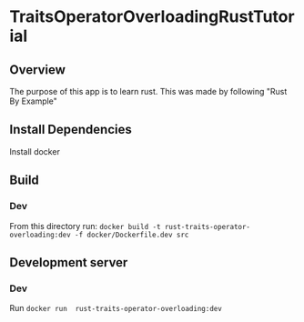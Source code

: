# TraitsOperatorOverloadingRustTutorial

## Overview
The purpose of this app is to learn rust. This was made by following "Rust By Example"

## Install Dependencies
Install docker

## Build
### Dev
From this directory run: `docker build -t rust-traits-operator-overloading:dev -f docker/Dockerfile.dev src`

## Development server
### Dev
Run `docker run  rust-traits-operator-overloading:dev`